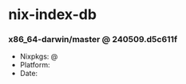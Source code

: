# nix-index-db
### x86_64-darwin/master @ 240509.d5c611f
- Nixpkgs: @[](https://github.com/NixOS/nixpkgs/commit/d5c611fcf504321442bd91b19b3dea7e20f468e7)
- Platform: 
- Date: 
